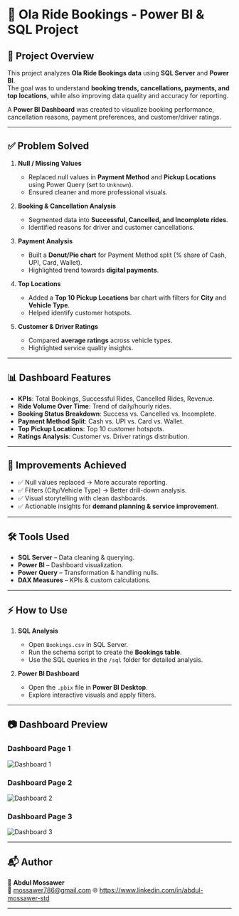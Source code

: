 # 🚖 Ola Ride Bookings - Power BI & SQL Project  

## 📌 Project Overview  
This project analyzes **Ola Ride Bookings data** using **SQL Server** and **Power BI**.  
The goal was to understand **booking trends, cancellations, payments, and top locations**, while also improving data quality and accuracy for reporting.  

A **Power BI Dashboard** was created to visualize booking performance, cancellation reasons, payment preferences, and customer/driver ratings.  

---

## ✅ Problem Solved  
1. **Null / Missing Values**  
   - Replaced null values in **Payment Method** and **Pickup Locations** using Power Query (set to `Unknown`).  
   - Ensured cleaner and more professional visuals.  

2. **Booking & Cancellation Analysis**  
   - Segmented data into **Successful, Cancelled, and Incomplete rides**.  
   - Identified reasons for driver and customer cancellations.  

3. **Payment Analysis**  
   - Built a **Donut/Pie chart** for Payment Method split (% share of Cash, UPI, Card, Wallet).  
   - Highlighted trend towards **digital payments**.  

4. **Top Locations**  
   - Added a **Top 10 Pickup Locations** bar chart with filters for **City** and **Vehicle Type**.  
   - Helped identify customer hotspots.  

5. **Customer & Driver Ratings**  
   - Compared **average ratings** across vehicle types.  
   - Highlighted service quality insights.  

---

## 📊 Dashboard Features  
- **KPIs**: Total Bookings, Successful Rides, Cancelled Rides, Revenue.  
- **Ride Volume Over Time**: Trend of daily/hourly rides.  
- **Booking Status Breakdown**: Success vs. Cancelled vs. Incomplete.  
- **Payment Method Split**: Cash vs. UPI vs. Card vs. Wallet.  
- **Top Pickup Locations**: Top 10 customer hotspots.  
- **Ratings Analysis**: Customer vs. Driver ratings distribution.  

---

## 🎯 Improvements Achieved  
- ✅ Null values replaced → More accurate reporting.  
- ✅ Filters (City/Vehicle Type) → Better drill-down analysis.  
- ✅ Visual storytelling with clean dashboards.  
- ✅ Actionable insights for **demand planning & service improvement**.  

---

## 🛠️ Tools Used  
- **SQL Server** – Data cleaning & querying.  
- **Power BI** – Dashboard visualization.  
- **Power Query** – Transformation & handling nulls.  
- **DAX Measures** – KPIs & custom calculations.  

---

## ⚡ How to Use  
1. **SQL Analysis**  
   - Open `Bookings.csv` in SQL Server.  
   - Run the schema script to create the **Bookings table**.  
   - Use the SQL queries in the `/sql` folder for detailed analysis.  

2. **Power BI Dashboard**  
   - Open the `.pbix` file in **Power BI Desktop**.  
   - Explore interactive visuals and apply filters.  

---

## 📷 Dashboard Preview  

### Dashboard Page 1  
![Dashboard 1](https://github.com/abdulmossawer/Ola_Ride_Bookings/blob/main/dashboard/Ola%20Dashboard%20SS.png)  

### Dashboard Page 2  
![Dashboard 2](https://github.com/abdulmossawer/Ola_Ride_Bookings/blob/main/dashboard/Ola%20Dashboard%20SS%202.png)  

### Dashboard Page 3  
![Dashboard 3](https://github.com/abdulmossawer/Ola_Ride_Bookings/blob/main/dashboard/Ola%20Dashboard%20SS%203.png)  

---

## 📬 Author  
👤 **Abdul Mossawer**  
📧 mossawer786@gmail.com 
🌐 https://www.linkedin.com/in/abdul-mossawer-std

---
